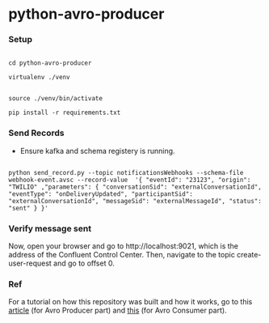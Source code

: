 # python-avro-producer



### Setup
```

cd python-avro-producer

virtualenv ./venv


source ./venv/bin/activate

pip install -r requirements.txt

```

### Send Records

- Ensure kafka and schema registery is running.

```

python send_record.py --topic notificationsWebhooks --schema-file webhook-event.avsc --record-value  '{ "eventId": "23123", "origin": "TWILIO" ,"parameters": { "conversationSid": "externalConversationId", "eventType": "onDeliveryUpdated", "participantSid": "externalConversationId", "messageSid": "externalMessageId", "status": "sent" } }'

```


### Verify message sent

Now, open your browser and go to http://localhost:9021, which is the address of the Confluent Control Center. Then, navigate to the topic create-user-request and go to offset 0. 



### Ref
For a tutorial on how this repository was built and how it works, go to this [article](https://medium.com/@billydharmawan/avro-producer-with-python-and-confluent-kafka-library-4a1a2ed91a24?source=friends_link&sk=b845dae5da1761d3a8c8f53d610eac33) (for Avro Producer part) and [this](https://medium.com/@billydharmawan/consume-messages-from-kafka-topic-using-python-and-avro-consumer-eda5aad64230?source=friends_link&sk=9d64b23845664a41710856270d81f36a) (for Avro Consumer part).